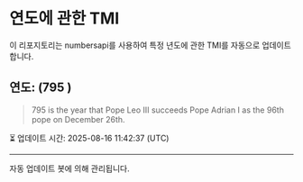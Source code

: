 
# 연도에 관한 TMI

이 리포지토리는 numbersapi를 사용하여 특정 년도에 관한 TMI를 자동으로 업데이트합니다.

## 연도: (795 )
> 795 is the year that Pope Leo III succeeds Pope Adrian I as the 96th pope on December 26th.

⏳ 업데이트 시간: 2025-08-16 11:42:37 (UTC)

---
자동 업데이트 봇에 의해 관리됩니다.
